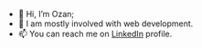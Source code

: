 - 👋 Hi, I’m Ozan;
- 👀 I am mostly involved with web development.
- 📫 You can reach me on [LinkedIn](https://linkedin.com/in/ozangulicat/ "Ozan's LinkedIn Profile") profile.


<!---
ogulicat/ogulicat is a ✨ special ✨ repository because its `README.md` (this file) appears on your GitHub profile.
You can click the Preview link to take a look at your changes.
--->
